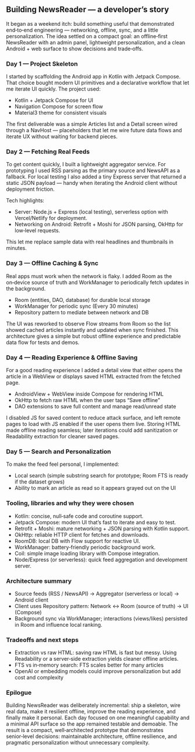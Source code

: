 ## Building NewsReader — a developer’s story

It began as a weekend itch: build something useful that demonstrated end‑to‑end engineering — networking, offline, sync, and a little personalization. The idea settled on a compact goal: an offline‑first NewsReader with an admin panel, lightweight personalization, and a clean Android + web surface to show decisions and trade‑offs.

### Day 1 — Project Skeleton

I started by scaffolding the Android app in Kotlin with Jetpack Compose. That choice bought modern UI primitives and a declarative workflow that let me iterate UI quickly. The project used:

- Kotlin + Jetpack Compose for UI
- Navigation Compose for screen flow
- Material3 theme for consistent visuals

The first deliverable was a simple Articles list and a Detail screen wired through a NavHost — placeholders that let me wire future data flows and iterate UX without waiting for backend pieces.

### Day 2 — Fetching Real Feeds

To get content quickly, I built a lightweight aggregator service. For prototyping I used RSS parsing as the primary source and NewsAPI as a fallback. For local testing I also added a tiny Express server that returned a static JSON payload — handy when iterating the Android client without deployment friction.

Tech highlights:

- Server: Node.js + Express (local testing), serverless option with Vercel/Netlify for deployment.
- Networking on Android: Retrofit + Moshi for JSON parsing, OkHttp for low‑level requests.

This let me replace sample data with real headlines and thumbnails in minutes.

### Day 3 — Offline Caching & Sync

Real apps must work when the network is flaky. I added Room as the on‑device source of truth and WorkManager to periodically fetch updates in the background.

- Room (entities, DAO, database) for durable local storage
- WorkManager for periodic sync (Every 30 minutes)
- Repository pattern to mediate between network and DB

The UI was reworked to observe Flow streams from Room so the list showed cached articles instantly and updated when sync finished. This architecture gives a simple but robust offline experience and predictable data flow for tests and demos.

### Day 4 — Reading Experience & Offline Saving

For a good reading experience I added a detail view that either opens the article in a WebView or displays saved HTML extracted from the fetched page.

- AndroidView + WebView inside Compose for rendering HTML
- OkHttp to fetch raw HTML when the user taps “Save offline”
- DAO extensions to save full content and manage read/unread state

I disabled JS for saved content to reduce attack surface, and left remote pages to load with JS enabled if the user opens them live. Storing HTML made offline reading seamless; later iterations could add sanitization or Readability extraction for cleaner saved pages.

### Day 5 — Search and Personalization

To make the feed feel personal, I implemented:

- Local search (simple substring search for prototype; Room FTS is ready if the dataset grows)
- Ability to mark an article as read so it appears grayed out on the UI

### Tooling, libraries and why they were chosen

- Kotlin: concise, null‑safe code and coroutine support.
- Jetpack Compose: modern UI that’s fast to iterate and easy to test.
- Retrofit + Moshi: mature networking + JSON parsing with Kotlin support.
- OkHttp: reliable HTTP client for fetches and downloads.
- RoomDB: local DB with Flow support for reactive UI.
- WorkManager: battery‑friendly periodic background work.
- Coil: simple image loading library with Compose integration.
- Node/Express (or serverless): quick feed aggregation and development server.

### Architecture summary

- Source feeds (RSS / NewsAPI) → Aggregator (serverless or local) → Android client
- Client uses Repository pattern: Network ↔ Room (source of truth) → UI (Compose)
- Background sync via WorkManager; interactions (views/likes) persisted in Room and influence local ranking.

### Tradeoffs and next steps

- Extraction vs raw HTML: saving raw HTML is fast but messy. Using Readability or a server‑side extraction yields cleaner offline articles.
- FTS vs in‑memory search: FTS scales better for many articles
- OpenAI or embedding models could improve personalization but add cost and complexity

### Epilogue
Building NewsReader was deliberately incremental: ship a skeleton, wire real data, make it resilient offline, improve the reading experience, and finally make it personal. Each day focused on one meaningful capability and a minimal API surface so the app remained testable and demoable. The result is a compact, well‑architected prototype that demonstrates senior‑level decisions: maintainable architecture, offline resilience, and pragmatic personalization without unnecessary complexity.
